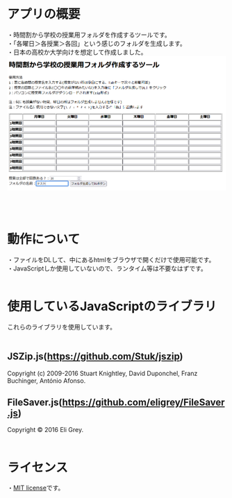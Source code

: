 # アプリの概要 
・時間割から学校の授業用フォルダを作成するツールです。  
・「各曜日＞各授業＞各回」という感じのフォルダを生成します。  
・日本の高校か大学向けを想定して作成しました。  
![screenshot](screenshot.PNG)

<br><br>
# 動作について
・ファイルをDLして、中にあるhtmlをブラウザで開くだけで使用可能です。  
・JavaScriptしか使用していないので、ランタイム等は不要なはずです。
<br><br>
# 使用しているJavaScriptのライブラリ
これらのライブラリを使用しています。  <br><br>

## JSZip.js(https://github.com/Stuk/jszip)
Copyright (c) 2009-2016 Stuart Knightley, David Duponchel, Franz Buchinger, António Afonso.
  
  
## FileSaver.js(https://github.com/eligrey/FileSaver.js)  
Copyright © 2016 Eli Grey.
<br><br>
# ライセンス
・[MIT license](https://en.wikipedia.org/wiki/MIT_License)です。